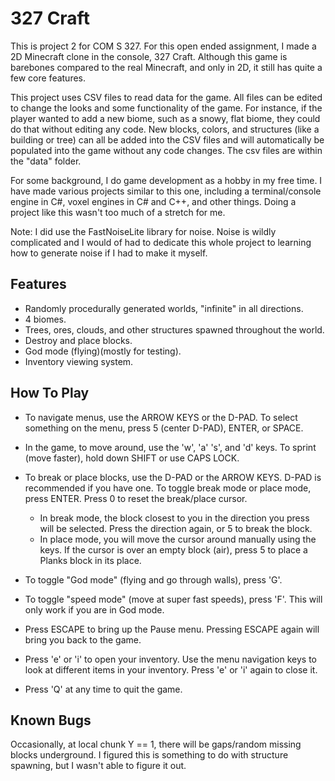 # 327 Craft

This is project 2 for COM S 327. For this open ended assignment, I made a 2D Minecraft clone in the console, 327 Craft. Although this game is barebones compared to the real Minecraft, and only in 2D, it still has quite a few core features.

This project uses CSV files to read data for the game. All files can be edited to change the looks and some functionality of the game. For instance, if the player wanted to add a new biome, such as a snowy, flat biome, they could do that without editing any code. New blocks, colors, and structures (like a building or tree) can all be added into the CSV files and will automatically be populated into the game without any code changes. The csv files are within the "data" folder.

For some background, I do game development as a hobby in my free time. I have made various projects similar to this one, including a terminal/console engine in C#, voxel engines in C# and C++, and other things. Doing a project like this wasn't too much of a stretch for me.

Note: I did use the FastNoiseLite library for noise. Noise is wildly complicated and I would of had to dedicate this whole project to learning how to generate noise if I had to make it myself.

## Features

* Randomly procedurally generated worlds, "infinite" in all directions.
* 4 biomes.
* Trees, ores, clouds, and other structures spawned throughout the world.
* Destroy and place blocks.
* God mode (flying)(mostly for testing).
* Inventory viewing system.

## How To Play

* To navigate menus, use the ARROW KEYS or the D-PAD. To select something on the menu, press 5 (center D-PAD), ENTER, or SPACE.

* In the game, to move around, use the 'w', 'a' 's', and 'd' keys. To sprint (move faster), hold down SHIFT or use CAPS LOCK.

* To break or place blocks, use the D-PAD or the ARROW KEYS. D-PAD is recommended if you have one. To toggle break mode or place mode, press ENTER. Press 0 to reset the break/place cursor.
  - In break mode, the block closest to you in the direction you press will be selected. Press the direction again, or 5 to break the block.
  - In place mode, you will move the cursor around manually using the keys. If the cursor is over an empty block (air), press 5 to place a Planks block in its place.

* To toggle "God mode" (flying and go through walls), press 'G'.

* To toggle "speed mode" (move at super fast speeds), press 'F'. This will only work if you are in God mode.

* Press ESCAPE to bring up the Pause menu. Pressing ESCAPE again will bring you back to the game.

* Press 'e' or 'i' to open your inventory. Use the menu navigation keys to look at different items in your inventory. Press 'e' or 'i' again to close it.

* Press 'Q' at any time to quit the game.

## Known Bugs
Occasionally, at local chunk Y == 1, there will be gaps/random missing blocks underground. I figured this is something to do with structure spawning, but I wasn't able to figure it out.